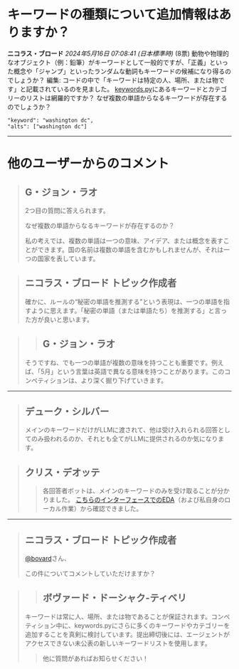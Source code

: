 # キーワードの種類について追加情報はありますか？
**ニコラス・ブロード** *2024年5月16日 07:08:41 (日本標準時)* (8票)
動物や物理的なオブジェクト（例：鉛筆）がキーワードとして一般的ですが、「正義」といった概念や「ジャンプ」といったランダムな動詞もキーワードの候補になり得るのでしょうか？
編集: コードの中で「キーワードは特定の人、場所、または物です」と記載されているのを見ました。
[keywords.py](https://www.kaggle.com/competitions/llm-20-questions/data)にあるキーワードとカテゴリーのリストは網羅的ですか？
なぜ複数の単語からなるキーワードが存在するのでしょうか？ 
```
"keyword": "washington dc",
"alts": ["washington dc"]
```

---
# 他のユーザーからのコメント
> ## G・ジョン・ラオ
> 
> 2つ目の質問に答えられます。 
> 
> なぜ複数の単語からなるキーワードが存在するのか？
> 
> 私の考えでは、複数の単語は一つの意味、アイデア、または概念を表すことができます。国の名前は複数の単語を含むかもしれませんが、それは一つの国家を表しています。

> ## ニコラス・ブロード トピック作成者
> 
> 確かに、ルールの“秘密の単語を推測する”という表現は、一つの単語を指すように思えます。「秘密の単語（または単語たち）を推測する」と言った方が良いと思います。

> > ## G・ジョン・ラオ
> > 
> そうですね、でも一つの単語が複数の意味を持つことも重要です。例えば、「5月」という言葉は英語で異なる意味を持つことがあります。このコンペティションは、より深く掘り下げていきます。

---
> ## デューク・シルバー
> 
> メインのキーワードだけがLLMに渡されて、他は受け入れられる回答としてのみ扱われるのか、それとも全てがLLMに提供されるのか気になります。

> ## クリス・デオッテ
> > 各回答者ボットは、メインのキーワードのみを受け取ることが分かりました。 [こちらのインターフェースでのEDA](https://www.kaggle.com/code/rturley/run-debug-llm-20-questions-in-a-notebook)（および私自身のローカル作業）から確認できました。

---
> ## ニコラス・ブロード トピック作成者
> 
> [@bovard](https://www.kaggle.com/bovard)さん、
> 
> この件についてコメントしていただけますか？

> > ## ボヴァード・ドーシャク-ティベリ
> > 
> キーワードは常に人、場所、または物であることが保証されます。コンペティション中に、keywords.pyにさらに多くのキーワードやカテゴリーを追加することを真剣に検討しています。提出締切後には、エージェントがアクセスできない未公表の新しいキーワードリストを使用します。
> > 
> > 他に質問があればお知らせください！
